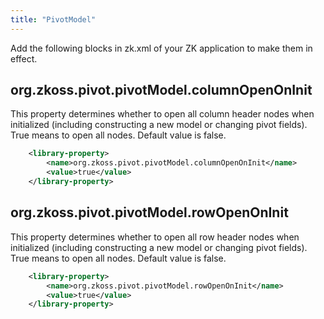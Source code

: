 ```yaml
---
title: "PivotModel"
---
```


Add the following blocks in zk.xml of your ZK application to make them
in effect.

## org.zkoss.pivot.pivotModel.columnOpenOnInit

This property determines whether to open all column header nodes when
initialized (including constructing a new model or changing pivot
fields). True means to open all nodes. Default value is false.

```xml
    <library-property>
        <name>org.zkoss.pivot.pivotModel.columnOpenOnInit</name>
        <value>true</value>
    </library-property>
```

## org.zkoss.pivot.pivotModel.rowOpenOnInit

This property determines whether to open all row header nodes when
initialized (including constructing a new model or changing pivot
fields). True means to open all nodes. Default value is false.

```xml
    <library-property>
        <name>org.zkoss.pivot.pivotModel.rowOpenOnInit</name>
        <value>true</value>
    </library-property>
```

#
